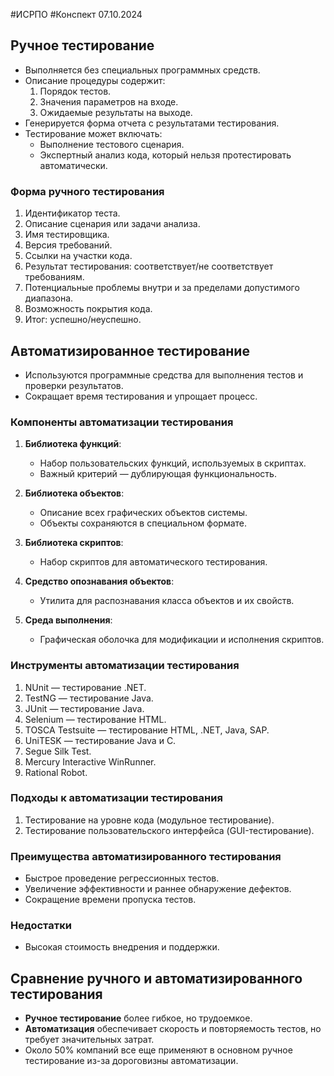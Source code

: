 #ИСРПО #Конспект 07.10.2024

## Ручное тестирование
- Выполняется без специальных программных средств.
- Описание процедуры содержит:
  1. Порядок тестов.
  2. Значения параметров на входе.
  3. Ожидаемые результаты на выходе.
- Генерируется форма отчета с результатами тестирования.
- Тестирование может включать:
  - Выполнение тестового сценария.
  - Экспертный анализ кода, который нельзя протестировать автоматически.

### Форма ручного тестирования
1. Идентификатор теста.
2. Описание сценария или задачи анализа.
3. Имя тестировщика.
4. Версия требований.
5. Ссылки на участки кода.
6. Результат тестирования: соответствует/не соответствует требованиям.
7. Потенциальные проблемы внутри и за пределами допустимого диапазона.
8. Возможность покрытия кода.
9. Итог: успешно/неуспешно.

## Автоматизированное тестирование
- Используются программные средства для выполнения тестов и проверки результатов.
- Сокращает время тестирования и упрощает процесс.

### Компоненты автоматизации тестирования
1. **Библиотека функций**:
   - Набор пользовательских функций, используемых в скриптах.
   - Важный критерий — дублирующая функциональность.
   
2. **Библиотека объектов**:
   - Описание всех графических объектов системы.
   - Объекты сохраняются в специальном формате.

3. **Библиотека скриптов**:
   - Набор скриптов для автоматического тестирования.

4. **Средство опознавания объектов**:
   - Утилита для распознавания класса объектов и их свойств.

5. **Среда выполнения**:
   - Графическая оболочка для модификации и исполнения скриптов.

### Инструменты автоматизации тестирования
1. NUnit — тестирование .NET.
2. TestNG — тестирование Java.
3. JUnit — тестирование Java.
4. Selenium — тестирование HTML.
5. TOSCA Testsuite — тестирование HTML, .NET, Java, SAP.
6. UniTESK — тестирование Java и C.
7. Segue Silk Test.
8. Mercury Interactive WinRunner.
9. Rational Robot.

### Подходы к автоматизации тестирования
1. Тестирование на уровне кода (модульное тестирование).
2. Тестирование пользовательского интерфейса (GUI-тестирование).

### Преимущества автоматизированного тестирования
- Быстрое проведение регрессионных тестов.
- Увеличение эффективности и раннее обнаружение дефектов.
- Сокращение времени пропуска тестов.

### Недостатки
- Высокая стоимость внедрения и поддержки.

## Сравнение ручного и автоматизированного тестирования
- **Ручное тестирование** более гибкое, но трудоемкое.
- **Автоматизация** обеспечивает скорость и повторяемость тестов, но требует значительных затрат.
- Около 50% компаний все еще применяют в основном ручное тестирование из-за дороговизны автоматизации.
